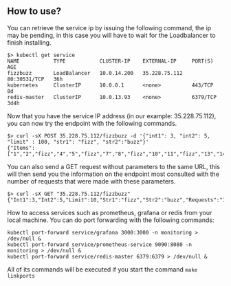## How to use?

You can retrieve the service ip by issuing the following command, the ip may be pending, in this case you will have to wait for the Loadbalancer to finish installing.

```
$> kubectl get service
NAME           TYPE           CLUSTER-IP    EXTERNAL-IP     PORT(S)        AGE
fizzbuzz       LoadBalancer   10.0.14.200   35.228.75.112   80:30531/TCP   36h
kubernetes     ClusterIP      10.0.0.1      <none>          443/TCP        8d
redis-master   ClusterIP      10.0.13.93    <none>          6379/TCP       3d4h
```


Now that you have the service IP address (in our example: 35.228.75.112), you can now try the endpoint with the following commands.

```
$> curl -sX POST 35.228.75.112/fizzbuzz -d '{"int1": 3, "int2": 5, "limit" : 100, "str1": "fizz", "str2":"buzz"}'
{"Items":["1","2","fizz","4","5","fizz","7","8","fizz","10","11","fizz","13","14","fizzbuzz","16","17","fizz","19","20","fizz","22","23","fizz","25","26","fizz","28","29","fizzbuzz","31","32","fizz","34","35","fizz","37","38","fizz","40","41","fizz","43","44","fizzbuzz","46","47","fizz","49","50","fizz","52","53","fizz","55","56","fizz","58","59","fizzbuzz","61","62","fizz","64","65","fizz","67","68","fizz","70","71","fizz","73","74","fizzbuzz","76","77","fizz","79","80","fizz","82","83","fizz","85","86","fizz","88","89","fizzbuzz","91","92","fizz","94","95","fizz","97","98","fizz","100"]}
```

You can also send a GET request without parameters to the same URL, this will then send you the information on the endpoint most consulted with the number of requests that were made with these parameters.

```
$> curl -sX GET "35.228.75.112/fizzbuzz"
{"Int1":3,"Int2":5,"Limit":10,"Str1":"fizz","Str2":"buzz","Requests":"12123191"}
```

How to access services such as prometheus, grafana or redis from your local machine.
You can do port forwarding with the following commands:
```
kubectl port-forward service/grafana 3000:3000 -n monitoring > /dev/null &
kubectl port-forward service/prometheus-service 9090:8080 -n monitoring > /dev/null &
kubectl port-forward service/redis-master 6379:6379 > /dev/null &
```
All of its commands will be executed if you start the command `make linkports`